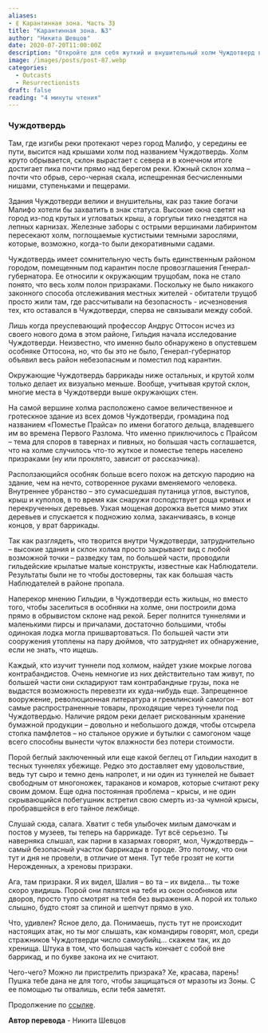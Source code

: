 ```yaml
---
aliases: 
- ⟪ Карантинная зона. Часть 3⟫
title: "Карантинная зона. №3"
author: "Никита Шевцов"
date: 2020-07-20T11:00:00Z
description: "Откройте для себя жуткий и внушительный холм Чуждотверд в Малифо, где над городом возвышаются здания с высокими окнами и покрытыми горгульями карнизами. Узнайте о темной истории этого района и таинственных исчезновениях тех, кто рискнул пройти по его лабиринтам, огороженным железом, дорожкам и густым садам."
image: /images/posts/post-87.webp
categories: 
  - Outcasts
  - Resurrectionists
draft: false
reading: "4 минуты чтения"
---
```


### Чуждотвердь

Там, где изгибы реки протекают через город Малифо, у середины ее пути, высится над крышами холм под названием Чуждотвердь. Холм круто обрывается, склон вырастает с севера и в конечном итоге достигает пика почти прямо над берегом реки. Южный склон холма – почти что обрыв, серо-черная скала, испещренная бесчисленными нишами, ступеньками и пещерами.

Здания Чуждотверди велики и внушительны, как раз такие богачи Малифо хотели бы захватить в знак статуса. Высокие окна светят на город из-под крутых и угловатых крыш, а горгульи тихо гнездятся на лепных карнизах. Железные заборы с острыми вершинами лабиринтом пересекают холм, поглощаемые кустистыми темными зарослями, которые, возможно, когда-то были декоративными садами.

Чуждотвердь имеет сомнительную честь быть единственным районом городом, помещенным под карантин после провозглашения Генерал-губернатора. Ее относили к окружающим трущобам, пока не стало понято, что весь холм полон призраками. Поскольку не было никакого законного способа отслеживания местных жителей - обитатели трущоб просто жили там, где рассчитывали на безопасность - исчезновения тех, кто оставался в Чуждотверди, сперва не связывали между собой.

Лишь когда преуспевающий профессор Андрус Оттосон исчез из своего нового дома в этом районе, Гильдия начала исследование Чуждотверди. Неизвестно, что именно было обнаружено в опустевшем особняке Оттосона, но, что бы это не было, Генерал-губернатор объявил весь район небезопасным и поместил под карантин.

Окружающие Чуждотвердь баррикады ниже остальных, и крутой холм только делает их визуально меньше. Вообще, учитывая крутой склон, многие места в Чуждотверди выше окружающих стен.

На самой вершине холма расположено самое величественное и гротескное здание из всех домов Чуждотверди, громадина под названием «Поместье Прайса» по имени богатого дельца, владевшего им во времена Первого Разлома. Что именно приключилось с Прайсом – тема для споров в тавернах и пивных, но большая часть соглашается, что на холме случилось что-то жуткое и поместье теперь населено призраками (ну или проклято, зависит от рассказчика).

Расползающийся особняк больше всего похож на детскую пародию на здание, чем на нечто, сотворенное руками вменяемого человека. Внутреннее убранство – это сумасшедшая путаница углов, выступов, крыш и куполов, в то время как снаружи господствует роща кривых и перекрученных деревьев. Узкая мощеная дорожка вьется мимо этих деревьев и спускается к подножию холма, заканчиваясь, в конце концов, у врат баррикады.

Так как разглядеть, что творится внутри Чуждотверди, затруднительно – высокие здания и склон холма просто закрывают вид с любой возможной точки – разведку там, по большей части, проводили гильдейские крылатые малые конструкты, известные как Наблюдатели. Результаты были не то чтобы достоверны, так как большая часть Наблюдателей в районе пропала.

Наперекор мнению Гильдии, в Чуждотверди есть жильцы, но вместо того, чтобы заселиться в особняки на холме, они построили дома прямо в обрывистом склоне над рекой. Берег полнится туннелями и маленькими пирсы и причалами, достаточно большими, чтобы одинокая лодка могла пришвартоваться. По большей части эти сооружения утоплены на пару дюймов, что затрудняет их обнаружение, если не знать, что ищешь.

Каждый, кто изучит туннели под холмом, найдет узкие мокрые логова контрабандистов. Очень немногие из них действительно там живут, по большей части они складируют там контрабандные грузы, пока не выдастся возможность перевезти их куда-нибудь еще. Запрещенное вооружение, революционная литература и гремлинский самогон – вот самые распространенные товары, проходящие через туннели под Чуждотвердью. Наличие рядом реки делает рискованным хранение бумажной продукции – довольно и небольшого дождя, чтобы отсырела стопка памфлетов – но стальное оружие и бутылки с самогоном чаще всего способны вынести чуток влажности без потери стоимости.

Порой беглый заключенный или еще какой беглец от Гильдии находит в тесных туннелях убежище. Редко это доставляет ему удовольствие, ведь тут сыро и темно день напролет, и ни один из туннелей не бывает свободным от многоножек, тараканов и комаров, которые считают реку своим домом. Еще одна постоянная проблема – крысы, и не один скрывающийся побегушник встретил свою смерть из-за чумной крысы, пробравшейся в его тайное лежбище.

Слушай сюда, салага. Хватит с тебя улыбочек милым дамочкам и постов у музеев, ты теперь на баррикаде. Тут всё серьезно. Ты наверняка слышал, как парни в казармах говорят, мол, Чуждотвердь – самый безопасный участок баррикады в городе. Это потому, что они тут и дня не провели, в отличие от меня. Тут тебе грозят не когти Нерожденных, а хреновы призраки.

Ага, там призраки. Я их видел, Шалия – во та – их видела… ты тоже скоро увидишь. Порой они пялятся на тебя из окон особняков или дворов, просто тупо смотрят на тебя без выражения. А порой их только слышно, будто стоят за спиной и шепчут прямо в ухо.

Что, удивлен? Ясное дело, да. Понимаешь, пусть тут не происходит настоящих атак, но ты мог слышать, как командиры говорят, мол, среди стражников Чуждотверди число самоубийц… скажем так, их до хренища. Штука в том, что большая часть кончает с собой вне баррикад, и по букве закона их не считают.

Чего-чего? Можно ли пристрелить призрака? Хе, красава, парень! Пушка тебе дана не для того, чтобы защищаться от мразоты из Зоны. С ее помощью ты отвалишь, если тебя заметят.


Продолжение по [ссылке](http://malifaux.vercel.app/posts/post-88).


**Автор перевода** - Никита Шевцов

